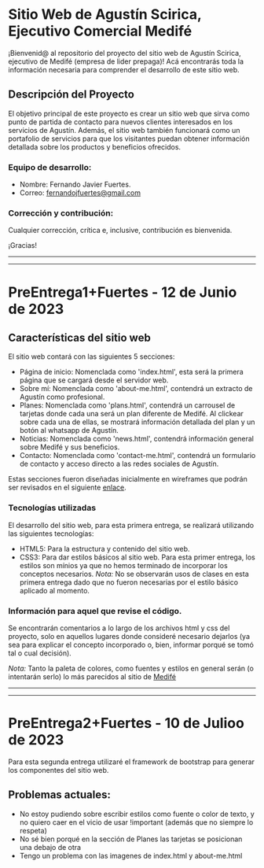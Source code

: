# Sitio Web de Agustín Scirica, Ejecutivo Comercial Medifé

¡Bienvenid@ al repositorio del proyecto del sitio web de Agustín Scirica, ejecutivo de Medifé (empresa de lider prepaga)! Acá encontrarás toda la información necesaria para comprender el desarrollo de este sitio web.

## Descripción del Proyecto
El objetivo principal de este proyecto es crear un sitio web que sirva como punto de partida de contacto para nuevos clientes interesados en los servicios de Agustín. Además, el sitio web también funcionará como un portafolio de servicios para que los visitantes puedan obtener información detallada sobre los productos y beneficios ofrecidos.

### Equipo de desarrollo:
* Nombre: Fernando Javier Fuertes.
* Correo: fernandojfuertes@gmail.com

### Corrección y contribución:
Cualquier corrección, crítica e, inclusive, contribución es bienvenida.

¡Gracias!

***
***

# PreEntrega1+Fuertes - 12 de Junio de 2023
## Características del sitio web
El sitio web contará con las siguientes 5 secciones:
* Página de inicio: Nomenclada como 'index.html', esta será la primera página que se cargará desde el servidor web.
* Sobre mí: Nomenclada como 'about-me.html', contendrá un extracto de Agustín como profesional.
* Planes: Nomenclada como 'plans.html', contendrá un carrousel de tarjetas donde cada una será un plan diferente de Medifé. Al clickear sobre cada una de ellas, se mostrará información detallada del plan y un botón al whatsapp de Agustín.
* Noticias: Nomenclada como 'news.html', contendrá información general sobre Medifé y sus beneficios.
* Contacto: Nomenclada como 'contact-me.html', contendrá un formulario de contacto y acceso directo a las redes sociales de Agustín.

Estas secciones fueron diseñadas inicialmente en wireframes que podrán ser revisados en el siguiente [enlace](https://whimsical.com/preentrega1-fuertes-DUsU2YbttiPcXcb1T44jL1 "Wireframes: PreEntrega1+Fuertes").

### Tecnologías utilizadas
El desarrollo del sitio web, para esta primera entrega, se realizará utilizando las siguientes tecnologías:
- HTML5: Para la estructura y contenido del sitio web.
- CSS3: Para dar estilos básicos al sitio web. Para esta primer entrega, los estilos son mínios ya que no hemos terminado de incorporar los conceptos necesarios. _Nota:_ No se observarán usos de clases en esta primera entrega dado que no fueron necesarias por el estilo básico aplicado al momento.

### Información para aquel que revise el código.
Se encontrarán comentarios a lo largo de los archivos html y css del proyecto, solo en aquellos lugares donde consideré necesario dejarlos (ya sea para explicar el concepto incorporado o, bien, informar porqué se tomó tal o cual decisión).

_Nota:_ Tanto la paleta de colores, como fuentes y estilos en general serán (o intentarán serlo) lo más parecidos al sitio de [Medifé](www.medife.com.ar "Sitio de Medifé")

***
***
# PreEntrega2+Fuertes - 10 de Julioo de 2023
Para esta segunda entrega utilizaré el framework de bootstrap para generar los componentes del sitio web.
## Problemas actuales:
- No estoy pudiendo sobre escribir estilos como fuente o color de texto, y no quiero caer en el vicio de usar !important (además que no siempre lo respeta)
- No sé bien porqué en la sección de Planes las tarjetas se posicionan una debajo de otra
- Tengo un problema con las imagenes de index.html y about-me.html